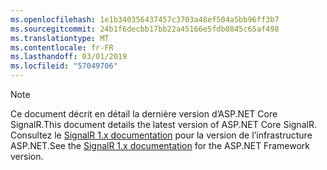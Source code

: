 ```yaml
---
ms.openlocfilehash: 1e1b340356437457c3703a48ef504a5bb96ff3b7
ms.sourcegitcommit: 24b1f6decbb17bb22a45166e5fdb0845c65af498
ms.translationtype: MT
ms.contentlocale: fr-FR
ms.lasthandoff: 03/01/2019
ms.locfileid: "57049706"
---
```

> [!NOTE]
> <span data-ttu-id="6abc7-101">Ce document décrit en détail la dernière version d’ASP.NET Core SignalR.</span><span class="sxs-lookup"><span data-stu-id="6abc7-101">This document details the latest version of ASP.NET Core SignalR.</span></span> <span data-ttu-id="6abc7-102">Consultez le [SignalR 1.x documentation](/aspnet/signalr/) pour la version de l’infrastructure ASP.NET.</span><span class="sxs-lookup"><span data-stu-id="6abc7-102">See the [SignalR 1.x documentation](/aspnet/signalr/) for the ASP.NET Framework version.</span></span>
